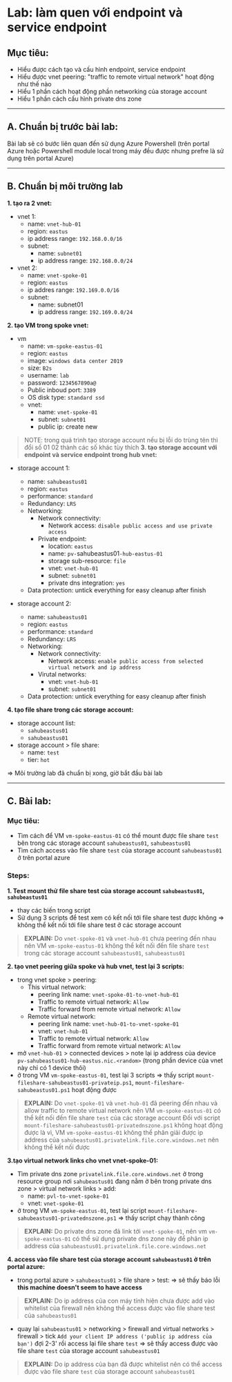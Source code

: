 # Lab: làm quen với endpoint và service endpoint
## Mục tiêu: 
- Hiểu được cách tạo và cấu hình endpoint, service endpoint
- Hiểu được vnet peering: "traffic to remote virtual network" hoạt động như thế nào
- Hiểu 1 phần cách hoạt động phần networking của storage account
- Hiểu 1 phần cách cấu hình private dns zone

---
## A. Chuẩn bị trước bài lab:
 Bài lab sẽ có bước liên quan đến sử dụng Azure Powershell (trên portal Azure hoặc Powershell module local trong máy đều được nhưng prefre là sử dụng trên portal Azure)

---
## B. Chuẩn bị môi trường lab
**1. tạo ra 2 vnet:**
  - vnet 1:
      - name: `vnet-hub-01`
      - region: `eastus`
      - ip address range: `192.168.0.0/16`
      - subnet:
        - name: `subnet01`
        - ip address range: `192.168.0.0/24`
  - vnet 2:
      - name: `vnet-spoke-01`
      - region: `eastus`
      - ip addres range: `192.169.0.0/16`
      - subnet:
        - name: subnet01
        - ip address range: `192.169.0.0/24`

**2. tạo VM trong spoke vnet:**
  - vm
    - name: `vm-spoke-eastus-01`
    - region: `eastus`
    - image: `windows data center 2019`
    - size: `B2s`
    - username: `lab`
    - password: `1234567890a@`
    - Public inboud port: `3389`
    - OS disk type: `standard ssd`
    - vnet:
      - name: `vnet-spoke-01`
      - subnet: `subnet01`
      - public ip: create new

> NOTE: trong quá trình tạo storage account nếu bị lỗi do trùng tên thì đổi số 01 02 thành các số khác tùy thích
**3. tạo storage account với endpoint và service endpoint trong hub vnet:**
  - storage account 1:
    - name: `sahubeastus01`
    - region: `eastus`
    - performance: `standard`
    - Redundancy: `LRS`
    - Networking:
      - Network connectivity:
        - Network access: `disable public access and use private access`
      - Private endpoint:
        - location: `eastus`
        - name: `pv-`sahubeastus01`-hub-eastus-01`
        - storage sub-resource: `file`
        - vnet: `vnet-hub-01`
        - subnet: `subnet01`
        - private dns integration: `yes`
    - Data protection: untick everything for easy cleanup after finish

  - storage account 2:
    - name: `sahubeastus01`
    - region: `eastus`
    - performance: `standard`
    - Redundancy: `LRS`
    - Networking:
      - Network connectivity:
        - Network access: `enable public access from selected virtual network and ip address`
      - Virutal networks:
        - vnet: `vnet-hub-01`
        - subnet: `subnet01`
    - Data protection: untick everything for easy cleanup after finish

**4. tạo file share trong các storage account:**
  - storage account list:
    - `sahubeastus01`
    - `sahubeastus01`
  - storage account > file share:
    - name: `test`
    - tier: `hot`

=> Môi trường lab đã chuẩn bị xong, giờ bắt đầu bài lab

---
## C. Bài lab:
### Mục tiêu:
- Tìm cách để VM `vm-spoke-eastus-01` có thể mount được file share `test` bên trong các storage account `sahubeastus01`, `sahubeastus01`
- Tìm cách access vào file share `test` của storage account `sahubeastus01` ở trên portal azure

### Steps:
**1. Test mount thử file share test của storage account `sahubeastus01`, `sahubeastus01`**
  - thay các biến trong script
  - Sử dụng 3 scripts để test xem có kết nối tới file share test được không
  => không thể kết nối tới file share test ở các storage account
  > **EXPLAIN:**
    Do `vnet-spoke-01` và `vnet-hub-01` chưa peering đến nhau nên VM `vm-spoke-eastus-01` không thể kết nối đến file share `test` trong các storage account `sahubeastus01`, `sahubeastus01`

**2. tạo vnet peering giữa spoke và hub vnet, test lại 3 scripts:**
  - trong vnet spoke > peering:
    - This virtual network:
      - peering link name: `vnet-spoke-01-to-vnet-hub-01`
      - Traffic to remote virtual network: `Allow`
      - Traffic forward from remote virtual network: `Allow`
    - Remote virtual network:
      - peering link name: `vnet-hub-01-to-vnet-spoke-01`
      - vnet: `vnet-hub-01`
      - Traffic to remote virtual network: `Allow`
      - Traffic forward from remote virtual network: `Allow`
  - mở `vnet-hub-01` > connected devices > note lại ip address của device `pv-sahubeastus01-hub-eastus.nic.<random>` (trong phần device của vnet này chỉ có 1 device thôi)
  - ở trong VM `vm-spoke-eastus-01`, test lại 3 scripts
  => thấy script `mount-fileshare-sahubeastus01-privateip.ps1`, `mount-fileshare-sahubeastus01.ps1` hoạt động được
  > **EXPLAIN:**
    Do `vnet-spoke-01` và `vnet-hub-01` đã peering đến nhau và allow traffic to remote virtual network nên VM `vm-spoke-eastus-01` có thể kết nối đến file share `test` của các storage account
    Đối với script `mount-fileshare-sahubeastus01-privatednszone.ps1` không hoạt động được là vì, VM `vm-spoke-eastus-01` không thể phân giải được ip address của `sahubeastus01.privatelink.file.core.windows.net`
    nên không thể kết nối được

**3.tạo virtual network links cho vnet vnet-spoke-01:**
  - Tìm private dns zone `privatelink.file.core.windows.net` ở trong resource group nơi `sahubeastus01` đang nằm ở bên trong private dns zone > virtual network links > add:
      - name: `pvl-to-vnet-spoke-01`
      - vnet: `vnet-spoke-01`
  - ở trong VM `vm-spoke-eastus-01`, test lại script `mount-fileshare-sahubeastus01-privatednszone.ps1`
  => thấy script chạy thành công
  > **EXPLAIN:**
    Do private dns zone đã link tới `vnet-spoke-01`, nên vm `vm-spoke-eastus-01` có thể sử dụng private dns zone này để phân ip address của `sahubeastus01.privatelink.file.core.windows.net`

**4. access vào file share test của storage account `sahubeastus01` ở trên portal azure:**
  - trong portal azure > `sahubeastus01` > file share > test:
  => sẽ thấy báo lỗi **this machine doesn't seem to have access**
  > **EXPLAIN:**
    Do ip address của con máy tính hiện chưa được add vào whitelist của firewall nên không thể access được vào file share test của `sahubeastus01`
  - quay lại `sahubeastus01` > networking > firewall and virtual networks > firewall > tick `Add your client IP address ('public ip address của bạn')`
    đợi 2-3' rồi access lại file share `test`
  => sẽ thấy access được vào file share `test` của storage account `sahubeastus01`
  > **EXPLAIN:**
    Do ip address của bạn đã được whitelist nên có thể access được vào file share `test` của storage account `sahubeastus01`